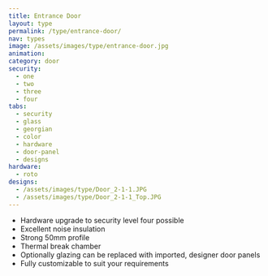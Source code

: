 ```yaml
---
title: Entrance Door
layout: type
permalink: /type/entrance-door/
nav: types
image: /assets/images/type/entrance-door.jpg
animation:
category: door
security:
  - one
  - two
  - three
  - four
tabs:
  - security
  - glass
  - georgian
  - color
  - hardware
  - door-panel
  - designs
hardware:
  - roto
designs:
  - /assets/images/type/Door_2-1-1.JPG
  - /assets/images/type/Door_2-1-1_Top.JPG
---
```


- Hardware upgrade to security level four possible
- Excellent noise insulation
- Strong 50mm profile
- Thermal break chamber
- Optionally glazing can be replaced with imported, designer door panels
- Fully customizable to suit your requirements

<!--

<p><small>Discover our new premium line:</small>
<br><a href="/type/burglar-resistant-entrance-doors/">German Burglar-Resistant Apartment Entrance Door</a></p>

-->
